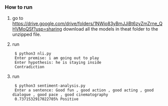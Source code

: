 ### How to run

1. go to https://drive.google.com/drive/folders/1NWio83yBmJJiBt6zyZmZrne_QHVMoQSf?usp=sharing
   download all the models in theat folder to the unzipped file.

2. run 

        $ python3 nli.py 
        Enter premise: i am going out to play
        Enter hypothesis: he is staying inside
        Contradiction

3. run
        
        $ python3 sentiment-analysis.py 
        Enter a sentence: Good fun , good action , good acting , good dialogue , good pace , good cinematography 
        0.7371532917022705% Positive
